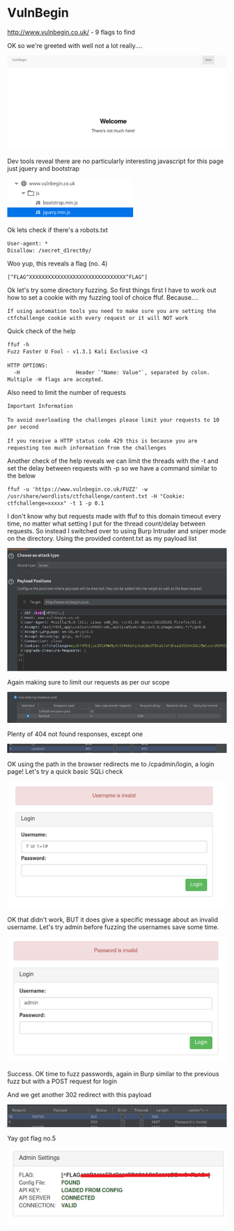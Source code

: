 # VulnBegin

http://www.vulnbegin.co.uk/ - 9 flags to find

OK so we're greeted with well not a lot really....

![Not much here](./images/vulnbegin-01.png)

Dev tools reveal there are no particularly interesting javascript for this page just jquery and bootstrap

![Javascript](./images/vulnbegin-02.png)

Ok lets check if there's a robots.txt

```
User-agent: *
Disallow: /secret_d1rect0y/
```

Woo yup, this reveals a flag (no. 4)

```
[^FLAG^XXXXXXXXXXXXXXXXXXXXXXXXXXXXXXX^FLAG^]
```

Ok let's try some directory fuzzing. So first things first I have to work out how to set a cookie with my fuzzing tool of choice ffuf. Because....

```
If using automation tools you need to make sure you are setting the ctfchallenge cookie with every request or it will NOT work
```

Quick check of the help

```
ffuf -h                                                                                                                                     
Fuzz Faster U Fool - v1.3.1 Kali Exclusive <3

HTTP OPTIONS:
  -H                  Header `"Name: Value"`, separated by colon. Multiple -H flags are accepted.
```

Also need to limit the number of requests

```
Important Information

To avoid overloading the challenges please limit your requests to 10 per second

If you receive a HTTP status code 429 this is because you are requesting too much information from the challenges
```

Another check of the help reveals we can limit the threads with the -t and set the delay between requests with -p so we have a command similar to the below

```
ffuf -u 'https://www.vulnbegin.co.uk/FUZZ' -w /usr/share/wordlists/ctfchallenge/content.txt -H "Cookie: ctfchallenge=xxxxx" -t 1 -p 0.1
```

I don't know why but requests made with ffuf to this domain timeout every time, no matter what setting I put for the thread count/delay between requests. So instead I switched over to using Burp Intruder and sniper mode on the directory. Using the provided content.txt as my payload list

![position](./images/vulnbegin-03.png)

Again making sure to limit our requests as per our scope

![resource pool](./images/vulnbegin-04.png)

Plenty of 404 not found responses, except one

![cpadmin](./images/vulnbegin-05.png)

OK using the path in the browser redirects me to /cpadmin/login, a login page! Let's try a quick basic SQLi check

![alt](./images/vulnbegin-06.png)

OK that didn't work, BUT it does give a specific message about an invalid username. Let's try admin before fuzzing the usernames save some time.

![admin worked](./images/vulnbegin-07.png)

Success. OK time to fuzz passwords, again in Burp similar to the previous fuzz but with a POST request for login

And we get another 302 redirect with this payload

![password](./images/vulnbegin-08.png)

Yay got flag no.5

![flag](./images/vulnbegin-09.png)